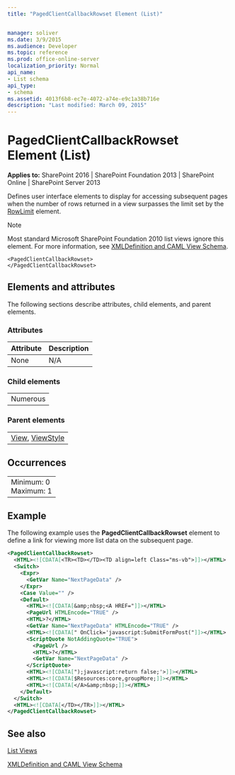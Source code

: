 ```yaml
---
title: "PagedClientCallbackRowset Element (List)"


manager: soliver
ms.date: 3/9/2015
ms.audience: Developer
ms.topic: reference
ms.prod: office-online-server
localization_priority: Normal
api_name:
- List schema
api_type:
- schema
ms.assetid: 4013f6b8-ec7e-4072-a74e-e9c1a38b716e
description: "Last modified: March 09, 2015"
---
```


# PagedClientCallbackRowset Element (List)

 
  
 **Applies to:** SharePoint 2016 | SharePoint Foundation 2013 | SharePoint Online | SharePoint Server 2013
  
Defines user interface elements to display for accessing subsequent pages when the number of rows returned in a view surpasses the limit set by the [RowLimit](rowlimit-element-list.md) element. 
  
> [!NOTE]
> Most standard Microsoft SharePoint Foundation 2010 list views ignore this element. For more information, see [XMLDefinition and CAML View Schema](http://msdn.microsoft.com/library/1845d203-4699-4b0e-a182-2d9998439922%28Office.15%29.aspx). 
  
```
<PagedClientCallbackRowset>
</PagedClientCallbackRowset>
```

## Elements and attributes

The following sections describe attributes, child elements, and parent elements.

### Attributes

|**Attribute**|**Description**|
|:-----|:-----|
|None  <br/> |N/A  <br/> |
   
### Child elements

||
|:-----|
|Numerous |
   
### Parent elements

||
|:-----|
|[View](view-element-list.md), [ViewStyle](viewstyle-element-list.md)|
   
## Occurrences

||
|:-----|
|Minimum: 0  <br/> Maximum: 1  <br/> |
   
## Example

The following example uses the **PagedClientCallbackRowset** element to define a link for viewing more list data on the subsequent page. 
  
```XML
<PagedClientCallbackRowset>
  <HTML><![CDATA[<TR><TD></TD><TD align=left Class="ms-vb">]]></HTML>
  <Switch>
    <Expr>
      <GetVar Name="NextPageData" />
    </Expr>
    <Case Value="" />
    <Default>
      <HTML><![CDATA[&amp;nbsp;<A HREF="]]></HTML>
      <PageUrl HTMLEncode="TRUE" />
      <HTML>?</HTML>
      <GetVar Name="NextPageData" HTMLEncode="TRUE" />
      <HTML><![CDATA[" OnClick='javascript:SubmitFormPost("]]></HTML>
      <ScriptQuote NotAddingQuote="TRUE">
        <PageUrl />
        <HTML>?</HTML>
        <GetVar Name="NextPageData" />
      </ScriptQuote>
      <HTML><![CDATA[");javascript:return false;'>]]></HTML>
      <HTML><![CDATA[$Resources:core,groupMore;]]></HTML>
      <HTML><![CDATA[</A>&amp;nbsp;]]></HTML>
    </Default>
  </Switch>
  <HTML><![CDATA[</TD></TR>]]></HTML>
</PagedClientCallbackRowset>
```

## See also



[List Views](http://msdn.microsoft.com/library/43e6ba7e-eddb-418a-a570-c0815016fc17%28Office.15%29.aspx)
  
[XMLDefinition and CAML View Schema](http://msdn.microsoft.com/library/1845d203-4699-4b0e-a182-2d9998439922%28Office.15%29.aspx)

